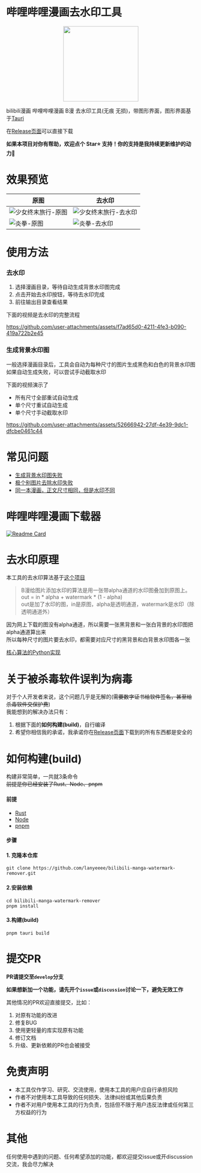 # 哔哩哔哩漫画去水印工具

<p align="center">
    <img src="https://github.com/user-attachments/assets/b6526d0d-49c3-41ae-93d8-509d67eedaa8" width="200" style="align-self: center"/>
</p>

bilibili漫画 哔哩哔哩漫画 B漫 去水印工具(无痕 无损)，带图形界面，图形界面基于[Tauri](https://v2.tauri.app/start/)

在[Release页面](https://github.com/lanyeeee/bilibili-manga-watermark-remover/releases)可以直接下载

**如果本项目对你有帮助，欢迎点个 Star⭐ 支持！你的支持是我持续更新维护的动力🙏**

# 效果预览

| 原图                                 | 去水印                                 |
| ------------------------------------ | -------------------------------------- |
| ![少女终末旅行-原图](https://github.com/user-attachments/assets/832107b5-d40c-4a93-98f1-674bd761abfb) | ![少女终末旅行-去水印](https://github.com/user-attachments/assets/32f411f3-e49c-4c33-8dc5-799dc640954e) |
| ![炎拳-原图](https://github.com/user-attachments/assets/a42ab0df-d9a0-43e9-9d0b-46ac98798cd8)        | ![炎拳-去水印](https://github.com/user-attachments/assets/6840a1bf-2607-4ee4-88e6-5367019911da) |

# 使用方法

### 去水印

1. 选择漫画目录，等待自动生成背景水印图完成
2. 点击开始去水印按钮，等待去水印完成
3. 前往输出目录查看结果

下面的视频是去水印的完整流程

https://github.com/user-attachments/assets/f7ad65d0-4211-4fe3-b090-419a722b2e45


### 生成背景水印图

一般选择漫画目录后，工具会自动为每种尺寸的图片生成黑色和白色的背景水印图 
如果自动生成失败，可以尝试手动截取水印

下面的视频演示了

- 所有尺寸全部重试自动生成
- 单个尺寸重试自动生成
- 单个尺寸手动截取水印

https://github.com/user-attachments/assets/52666942-27df-4e39-9dc1-dfcbe0461c44


# 常见问题

- [生成背景水印图失败](https://github.com/lanyeeee/bilibili-manga-watermark-remover/discussions/1)
- [极个别图片去除水印失败](https://github.com/lanyeeee/bilibili-manga-watermark-remover/discussions/5)
- [同一本漫画，正文尺寸相同，但是水印不同](https://github.com/lanyeeee/bilibili-manga-watermark-remover/discussions/8)

# 哔哩哔哩漫画下载器
[![Readme Card](https://github-readme-stats.vercel.app/api/pin/?username=lanyeeee&repo=bilibili-manga-downloader)](https://github.com/lanyeeee/bilibili-manga-downloader)  

# 去水印原理

本工具的去水印算法基于[这个项目](https://github.com/yuchenxi2000/bilibili-watermark/tree/master)

> B漫给图片添加水印的算法是用一张带alpha通道的水印图叠加到原图上。  
> out = in * alpha + watermark * (1 - alpha)  
> out是加了水印的图，in是原图，alpha是透明通道，watermark是水印（除透明通道外）

因为网上下载的图没有alpha通道，所以需要一张黑背景和一张白背景的水印图把alpha通道算出来  
所以每种尺寸的图片要去水印，都需要对应尺寸的黑背景和白背景水印图各一张  

[核心算法的Python实现](https://github.com/yuchenxi2000/bilibili-watermark/tree/master/B%E6%BC%AB)

# 关于被杀毒软件误判为病毒

对于个人开发者来说，这个问题几乎是无解的(~~需要数字证书给软件签名，甚至给杀毒软件交保护费~~)  
我能想到的解决办法只有：
1. 根据下面的**如何构建(build)**，自行编译
2. 希望你相信我的承诺，我承诺你在[Release页面](https://github.com/lanyeeee/bilibili-manga-watermark-remover/releases)下载到的所有东西都是安全的

# 如何构建(build)

构建非常简单，一共就3条命令  
~~前提是你已经安装了Rust、Node、pnpm~~

#### 前提

- [Rust](https://www.rust-lang.org/tools/install)
- [Node](https://nodejs.org/en)
- [pnpm](https://pnpm.io/installation)

#### 步骤

#### 1. 克隆本仓库

```
git clone https://github.com/lanyeeee/bilibili-manga-watermark-remover.git
```

#### 2.安装依赖

```
cd bilibili-manga-watermark-remover
pnpm install
```

#### 3.构建(build)

```
pnpm tauri build
```
# 提交PR
**PR请提交至`develop`分支**

**如果想新加一个功能，请先开个`issue`或`discussion`讨论一下，避免无效工作**  

其他情况的PR欢迎直接提交，比如：
1. 对原有功能的改进
2. 修复BUG
3. 使用更轻量的库实现原有功能
4. 修订文档
5. 升级、更新依赖的PR也会被接受




# 免责声明
- 本工具仅作学习、研究、交流使用，使用本工具的用户应自行承担风险
- 作者不对使用本工具导致的任何损失、法律纠纷或其他后果负责
- 作者不对用户使用本工具的行为负责，包括但不限于用户违反法律或任何第三方权益的行为
# 其他

任何使用中遇到的问题、任何希望添加的功能，都欢迎提交issue或开discussion交流，我会尽力解决


